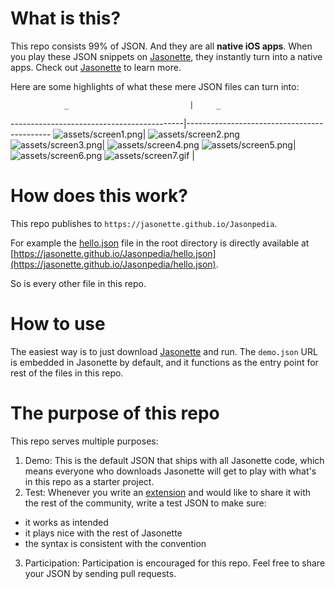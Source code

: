 # What is this?
This repo consists 99% of JSON. And they are all **native iOS apps**. When you play these JSON snippets on [Jasonette](https://www.jasonette.com/beta), they instantly turn into a native apps. Check out [Jasonette](https://www.jasonette.com/beta) to learn more.

Here are some highlights of what these mere JSON files can turn into:

                _                           |     _                                       
-------------------------------------------|--------------------------------------------
![assets/screen1.png](assets/screen1.png)| ![assets/screen2.png](assets/screen2.png)
![assets/screen3.png](assets/screen3.png)| ![assets/screen4.png](assets/screen4.png)
![assets/screen5.png](assets/screen5.png)| ![assets/screen6.png](assets/screen6.png)
![assets/screen7.gif](assets/screen7.gif)      |                                            

# How does this work?
This repo publishes to `https://jasonette.github.io/Jasonpedia`.

For example the [hello.json](https://github.com/Jasonette/Jasonpedia/blob/gh-pages/hello.json) file in the root directory is directly available at [https://jasonette.github.io/Jasonpedia/hello.json](https://jasonette.github.io/Jasonpedia/hello.json).

So is every other file in this repo.

# How to use
The easiest way is to just download [Jasonette](https://www.jasonette.com/beta) and run. The `demo.json` URL is embedded in Jasonette by default, and it functions as the entry point for rest of the files in this repo.

# The purpose of this repo
This repo serves multiple purposes:

1. Demo: This is the default JSON that ships with all Jasonette code, which means everyone who downloads Jasonette will get to play with what's in this repo as a starter project.
2. Test: Whenever you write an [extension](https://jasonette.github.io/documentation/advanced/#extension) and would like to share it with the rest of the community,  write a test JSON to make sure:
  - it works as intended
  - it plays nice with the rest of Jasonette
  - the syntax is consistent with the convention
3. Participation: Participation is encouraged for this repo. Feel free to share your JSON by sending pull requests.

